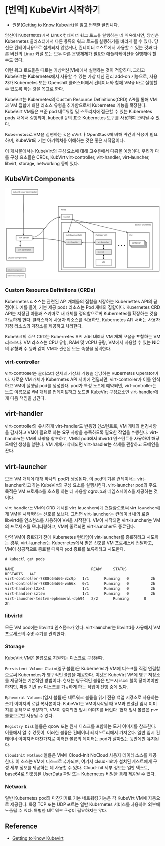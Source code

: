 # [번역] KubeVirt 시작하기

- 원문([Getting to Know Kubevirt](https://kubernetes.io/blog/2018/05/22/getting-to-know-kubevirt/))을 읽고 번역한 글입니다.

당신이 Kubernetes에서 Linux 컨테이너 워크 로드를 실행하는 데 익숙해지면, 당신은 Kubernetes 클러스터에서 다른 종류의 워크 로드를 실행하기를 바라게 될 수 있다. 당신은 컨테이너용으로 설계되지 않았거나, 컨테이너 호스트에서 사용할 수 있는 것과 다른 버전의 Linux 커널 또는 모두 다른 운영체제가 필요한 애플리케이션을 실행해야 할 수도 있다.

이런 워크 로드들은 때로는 가상머신(VM)에서 실행하는 것이 적합하다. 그리고 KubeVirt는 Kubernetes에서 사용할 수 있는 가상 머신 관리 add-on 기능으로, 사용자가 Kubernetes 또는 Openshift 클러스터에서 컨테이너와 함께 VM을 바로 실행할 수 있도록 하는 것을 목표로 한다.

KubeVirt는 Kubernetes의 Custom Resource Definitions(CRD) API를 통해 VM과 VM 집합에 대한 리소스 유형을 추가함으로써 Kubernetes 기능을 확장한다. KubeVirt VM들은 표준 pod 네트워킹 및 스토리지에 접근할 수 있는 Kubernetes pods 내에서 실행되며, kubectl 등의 표준 Kubernetes 도구를 사용하여 관리될 수 있다.

Kubernetes로 VM을 실행하는 것은 oVirt나 OpenStack에 비해 약간의 적응이 필요하며, KubeVirt의 기본 아키텍처를 이해하는 것은 좋은 시작점이다.

이 게시물에서는 KubeVirt의 구성 요소에 대해 고수준에서 다뤄볼 예정이다. 우리가 다룰 구성 요소들은 CRDs, KubVirt virt-controller, virt-handler, virt-launcher, libvirt, storage, networking 등이 있다.

## KubeVirt Components

![](images/2021-10-23-11-13-46.png)

### Custom Resource Definitions (CRDs)

Kubernetes 리소스는 관련된 API 개체들의 집합을 저장하는 Kubernettes API의 끝점이다. 예를 들어, 기본 제공 pods 리소스는 Pod 개체의 집합이다. Kubernetes CRD API는 지정된 이름과 스키마로 새 개체를 정의함으로써 Kubernetes를 확장하는 것을 가능하게 한다. 클러스터에 사용자 리소스를 적용하면, Kubernetes API 서버는 사용자 지정 리소스의 저장소를 제공하고 처리한다.

KubeVirt의 주요 CRD는 Kubernetes API 서버 내에서 VM 개체 모음을 포함하는 VM 리소스다. VM 리소스는 CPU 유형, RAM 및 vCPU 용량, VM에서 사용할 수 있는 NIC의 유형과 수 등과 같이 VM과 관련된 모든 속성을 정의한다.

### virt-controller

virt-controller는 클러스터 전체의 가상화 기능을 담당하는 Kubernetes Operator이다. 새로운 VM 개체가 Kubernetes API 서버에 전달되면, virt-controller가 이를 인식하고 VM이 실행될 pod를 생성한다. pod가 특정 노드에 예약되면, virt-controller는 노드 이름으로 VM 개체를 업데이트하고 노드별 KubeVirt 구성요소인 virt-handler에게 다음 책임을 넘긴다.

## virt-handler

virt-controller와 유사하게 virt-handler도 반응형 인스턴트로, VM 개체의 변경사항을 감시하고 VM이 필요로 하는 요구 사항을 충족하도록 필요한 작업을 수행한다. virt-handler는 VM의 사양을 참조하고, VM의 pod에서 libvirtd 인스턴트를 사용하여 해당 도메인 생성을 알린다. VM 개체가 삭제되면 virt-handler는 삭제를 관찰하고 도메인을 끈다.

## virt-launcher

모든 VM 개체에 대해 하나의 pod가 생성된다. 이 pod의 기본 컨테이너는 virt-launcher라고 하는 KubeVirt의 구성 요소를 실행시킨다. virt-launcher pod의 주요 목적은 VM 프로세스를 호스팅 하는 데 사용할 cgroup과 네임스페이스를 제공하는 것이다.

virt-handler는 VM의 CRD 개체를 virt-laucnher에게 전달함으로써 virt-launcher에게 VM을 시작하라는 신호를 보낸다. 그러면 virt-launcher는 컨테이너 내의 로컬 libvirtd를 인스턴스를 사용하여 VM을 시작한다. VM이 시작되면 virt-launcher는 VM의 프로세스를 모니터링하고, VM이 종료되면 virt-launcher도 종료된다.

만약 VM이 종료되기 전에 Kubernetes 런타임이 virt-launcher를 종료하려고 시도하는 경우, virt-launcher는 Kubernetes에서 받은 신호를 VM 프로세스에 전달하고, VM이 성공적으로 종료될 때까지 pod 종료를 보류하려고 시도한다.

```vim
# kubectl get pods

NAME                                   READY     STATUS        RESTARTS   AGE
virt-controller-7888c64d66-dzc9p   1/1       Running   0          2h
virt-controller-7888c64d66-wm66x   0/1       Running   0          2h
virt-handler-l2xkt                 1/1       Running   0          2h
virt-handler-sztsw                 1/1       Running   0          2h
virt-launcher-testvm-ephemeral-dph94   2/2       Running       0          2h
```

### libvirtd

모든 VM pod에는 libvirtd 인스턴스가 있다. virt-launcher는 libvirtd를 사용해서 VM 프로세스의 수명 주기를 관리한다.

### Storage

KubeVirt VM은 볼륨으로 지원되는 디스크로 구성된다.

`Persistent Volume Claim`(영구 볼륨)은 Kubernetes가 VM에 디스크를 직접 연결함으로써 Kubernetes가 영구적인 볼륨을 제공한다. 이것은 KubeVirt VM에 영구 저장소를 제공하는 기본적인 방법이다. 현재는 영구적인 볼륨은 반드시 iscsi 블록 장치여야만 하지만, 파일 기반 pv 디스크를 가능하게 하는 작업이 진행 중에 있다.

`Ephemeral Volumes`(임시 볼륨)은 네트워크 볼륨을 읽기 전용 백업 저장소로 사용하는 쓰기 이미지의 로컬 복사본이다. KubeVirt는 VM이 ​​시작될 때 VM과 연결된 임시 이미지를 동적으로 생성하고, VM이 중지되면 임시 이미지를 버린다. 현재 임시 볼륨은 pvc 볼륨으로만 사용될 수 있다.

`Registry Disk` 볼륨은 qcow 또는 원시 디스크를 포함하는 도커 이미지를 참조한다. 이름에서 알 수 있듯이, 이러한 볼륨은 컨테이너 레지스트리에서 가져온다. 일반 임시 컨테이너 이미지와 마찬가지로 이러한 볼륨의 데이터는 pod가 살아있는 동안에만 유지된다.

`CloudInit NoCloud` 볼륨은 VM에 Cloud-init NoCloud 사용자 데이터 소스를 제공한다. 이 소스는 VM에 디스크로 추가되며, 여기서 cloud-init가 설치된 게스트에게 구성 세부 정보를 제공하는 데 사용할 수 있다. Cloud-init 세부 정보는 일반 텍스트, base64로 인코딩된 UserData 파일 또는 Kubernetes 비밀을 통해 제공될 수 있다.

### Network

일반 Kubernetes pod와 마찬가지로 기본 네트워킹 기능은 각 KubeVirt VM에 자동으로 제공된다. 특정 TCP 또는 UDP 포트는 일반 Kubernetes 서비스를 사용하여 외부에 노출될 수 있다. 특별한 네트워크 구성이 필요하지는 않다.

## Reference

- [Getting to Know Kubevirt](https://kubernetes.io/blog/2018/05/22/getting-to-know-kubevirt/)